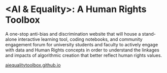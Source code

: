 # <AI & Equality>: A Human Rights Toolbox

A one-stop anti-bias and discrimination website that will house a stand-alone interactive learning tool, coding notebooks, and community engagement forum for university students and  faculty to actively engage with data and Human Rights concepts in order to understand the linkages and impacts of algorithmic creation that better reflect human rights values.


[aiequalitytoolbox.github.io](http://aiequalitytoolbox.github.io/)

